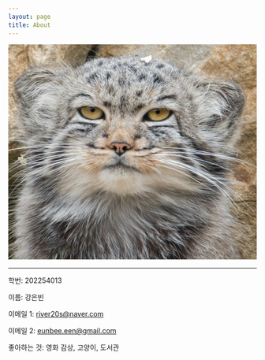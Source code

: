 ```yaml
---
layout: page
title: About
---
```






<p align="center">
 <img src = "./profile_cat.png">
</p>



---

학번: 202254013

이름: 강은빈

이메일 1: river20s@naver.com

이메일 2: eunbee.een@gmail.com

좋아하는 것: 영화 감상, 고양이, 도서관
